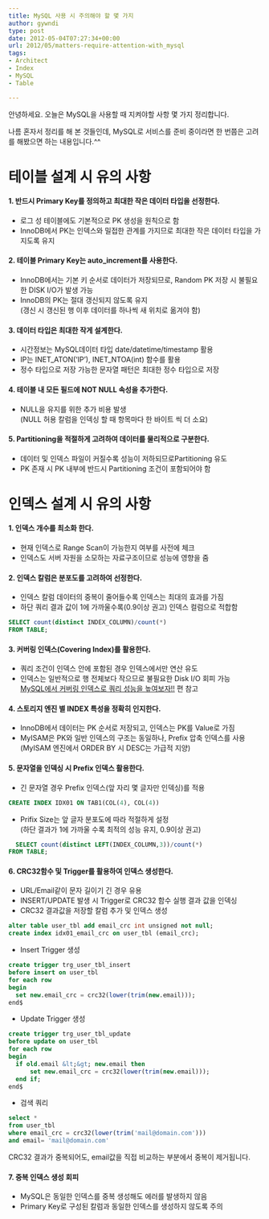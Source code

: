 ```yaml
---
title: MySQL 사용 시 주의해야 할 몇 가지
author: gywndi
type: post
date: 2012-05-04T07:27:34+00:00
url: 2012/05/matters-require-attention-with_mysql
tags:
- Architect
- Index
- MySQL
- Table

---
```

안녕하세요. 오늘은 MySQL을 사용할 때 지켜야할 사항 몇 가지 정리합니다.

나름 혼자서 정리를 해 본 것들인데, MySQL로 서비스를 준비 중이라면 한 번쯤은 고려를 해봤으면 하는 내용입니다.^^

# 테이블 설계 시 유의 사항

#### 1. 반드시 Primary Key를 정의하고 최대한 작은 데이터 타입을 선정한다.

* 로그 성 테이블에도 기본적으로 PK 생성을 원칙으로 함
* InnoDB에서 PK는 인덱스와 밀접한 관계를 가지므로 최대한 작은 데이터 타입을 가지도록 유지

#### 2. 테이블 Primary Key는 auto_increment를 사용한다.

* InnoDB에서는 기본 키 순서로 데이터가 저장되므로, Random PK 저장 시 불필요한 DISK I/O가 발생 가능
* InnoDB의 PK는 절대 갱신되지 않도록 유지  
  (갱신 시 갱신된 행 이후 데이터를 하나씩 새 위치로 옮겨야 함)

#### 3. 데이터 타입은 최대한 작게 설계한다.

* 시간정보는 MySQL데이터 타입 date/datetime/timestamp 활용
* IP는 INET\_ATON(‘IP’), INET\_NTOA(int) 함수를 활용
* 정수 타입으로 저장 가능한 문자열 패턴은 최대한 정수 타입으로 저장

#### 4. 테이블 내 모든 필드에 NOT NULL 속성을 추가한다.

* NULL을 유지를 위한 추가 비용 발생  
  (NULL 허용 칼럼을 인덱싱 할 때 항목마다 한 바이트 씩 더 소요)

#### 5. Partitioning을 적절하게 고려하여 데이터를 물리적으로 구분한다.

* 데이터 및 인덱스 파일이 커질수록 성능이 저하되므로Partitioning 유도
* PK 존재 시 PK 내부에 반드시 Partitioning 조건이 포함되어야 함

# 인덱스 설계 시 유의 사항

#### 1. 인덱스 개수를 최소화 한다.

* 현재 인덱스로 Range Scan이 가능한지 여부를 사전에 체크
* 인덱스도 서버 자원을 소모하는 자료구조이므로 성능에 영향을 줌

#### 2. 인덱스 칼럼은 분포도를 고려하여 선정한다.

* 인덱스 칼럼 데이터의 중복이 줄어들수록 인덱스는 최대의 효과를 가짐
* 하단 쿼리 결과 값이 1에 가까울수록(0.9이상 권고) 인덱스 컬럼으로 적합함 

```sql
SELECT count(distinct INDEX_COLUMN)/count(*)
FROM TABLE;
```

#### 3. 커버링 인덱스(Covering Index)를 활용한다.

* 쿼리 조건이 인덱스 안에 포함된 경우 인덱스에서만 연산 유도
* 인덱스는 일반적으로 행 전체보다 작으므로 불필요한 Disk I/O 회피 가능  
  [MySQL에서 커버링 인덱스로 쿼리 성능을 높여보자!!](/2012/04/mysql-covering-index/) 편 참고

#### 4. 스토리지 엔진 별 INDEX 특성을 정확히 인지한다.

* InnoDB에서 데이터는 PK 순서로 저장되고, 인덱스는 PK를 Value로 가짐
* MyISAM은 PK와 일반 인덱스의 구조는 동일하나, Prefix 압축 인덱스를 사용  
  (MyISAM 엔진에서 ORDER BY 시 DESC는 가급적 지양)

#### 5. 문자열을 인덱싱 시 Prefix 인덱스 활용한다.

* 긴 문자열 경우 Prefix 인덱스(앞 자리 몇 글자만 인덱싱)를 적용 
```sql
CREATE INDEX IDX01 ON TAB1(COL(4), COL(4))
```

* Prifix Size는 앞 글자 분포도에 따라 적절하게 설정  
  (하단 결과가 1에 가까울 수록 최적의 성능 유지, 0.9이상 권고)
```sql
  SELECT count(distinct LEFT(INDEX_COLUMN,3))/count(*)
FROM TABLE;
```

#### 6. CRC32함수 및 Trigger를 활용하여 인덱스 생성한다.

* URL/Email같이 문자 길이기 긴 경우 유용
* INSERT/UPDATE 발생 시 Trigger로 CRC32 함수 실행 결과 값을 인덱싱
* CRC32 결과값을 저장할 칼럼 추가 및 인덱스 생성 
```sql
alter table user_tbl add email_crc int unsigned not null;
create index idx01_email_crc on user_tbl (email_crc);
```

* Insert Trigger 생성 
```sql
create trigger trg_user_tbl_insert
before insert on user_tbl
for each row
begin
  set new.email_crc = crc32(lower(trim(new.email)));
end$
```

* Update Trigger 생성 
```sql
create trigger trg_user_tbl_update
before update on user_tbl
for each row
begin
  if old.email &lt;&gt; new.email then
      set new.email_crc = crc32(lower(trim(new.email)));
  end if;
end$
```

* 검색 쿼리 
```sql
select *
from user_tbl
where email_crc = crc32(lower(trim('mail@domain.com')))
and email= 'mail@domain.com'
```

CRC32 결과가 중복되어도, email값을 직접 비교하는 부분에서 중복이 제거됩니다.</li> </ul> 

#### 7. 중복 인덱스 생성 회피

* MySQL은 동일한 인덱스를 중복 생성해도 에러를 발생하지 않음
* Primary Key로 구성된 칼럼과 동일한 인덱스를 생성하지 않도록 주의